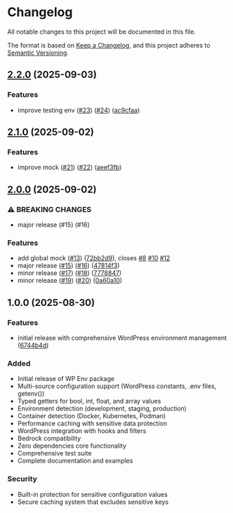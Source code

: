 # Changelog

All notable changes to this project will be documented in this file.

The format is based on [Keep a Changelog](https://keepachangelog.com/en/1.0.0/),
and this project adheres to [Semantic Versioning](https://semver.org/spec/v2.0.0.html).

## [2.2.0](https://github.com/wp-spaghetti/wp-env/compare/v2.1.0...v2.2.0) (2025-09-03)

### Features

* improve testing env ([#23](https://github.com/wp-spaghetti/wp-env/issues/23)) ([#24](https://github.com/wp-spaghetti/wp-env/issues/24)) ([ac9cfaa](https://github.com/wp-spaghetti/wp-env/commit/ac9cfaa6e3c93c7c9e36fc64ee2109e2349950ae))

## [2.1.0](https://github.com/wp-spaghetti/wp-env/compare/v2.0.0...v2.1.0) (2025-09-02)

### Features

* improve mock ([#21](https://github.com/wp-spaghetti/wp-env/issues/21)) ([#22](https://github.com/wp-spaghetti/wp-env/issues/22)) ([aeef3fb](https://github.com/wp-spaghetti/wp-env/commit/aeef3fb279842a201dbca4cadf91438d638b9ab3))

## [2.0.0](https://github.com/wp-spaghetti/wp-env/compare/v1.0.0...v2.0.0) (2025-09-02)

### ⚠ BREAKING CHANGES

* major release (#15) (#16)

### Features

* add global mock ([#13](https://github.com/wp-spaghetti/wp-env/issues/13)) ([72bb2d9](https://github.com/wp-spaghetti/wp-env/commit/72bb2d9e6d2355ebc8a3fc58c67b05b16a5a4512)), closes [#8](https://github.com/wp-spaghetti/wp-env/issues/8) [#10](https://github.com/wp-spaghetti/wp-env/issues/10) [#12](https://github.com/wp-spaghetti/wp-env/issues/12)
* major release ([#15](https://github.com/wp-spaghetti/wp-env/issues/15)) ([#16](https://github.com/wp-spaghetti/wp-env/issues/16)) ([47814f3](https://github.com/wp-spaghetti/wp-env/commit/47814f313b3655b4fa1f0987249ac89a5e3545ec))
* minor release ([#17](https://github.com/wp-spaghetti/wp-env/issues/17)) ([#18](https://github.com/wp-spaghetti/wp-env/issues/18)) ([7778847](https://github.com/wp-spaghetti/wp-env/commit/77788477894c78376787d34d5c6cc2d3aabb49c3))
* minor release ([#19](https://github.com/wp-spaghetti/wp-env/issues/19)) ([#20](https://github.com/wp-spaghetti/wp-env/issues/20)) ([0a60a10](https://github.com/wp-spaghetti/wp-env/commit/0a60a10d842b777e84336bf1775d63f6db237c8c))

## 1.0.0 (2025-08-30)

### Features

* initial release with comprehensive WordPress environment management ([6744b4d](https://github.com/wp-spaghetti/wp-env/commit/6744b4d5ef18adc1bf1e01dfd7a57aecbd327089))

### Added
- Initial release of WP Env package
- Multi-source configuration support (WordPress constants, .env files, getenv())
- Typed getters for bool, int, float, and array values
- Environment detection (development, staging, production)
- Container detection (Docker, Kubernetes, Podman)
- Performance caching with sensitive data protection
- WordPress integration with hooks and filters
- Bedrock compatibility
- Zero dependencies core functionality
- Comprehensive test suite
- Complete documentation and examples

### Security
- Built-in protection for sensitive configuration values
- Secure caching system that excludes sensitive keys
